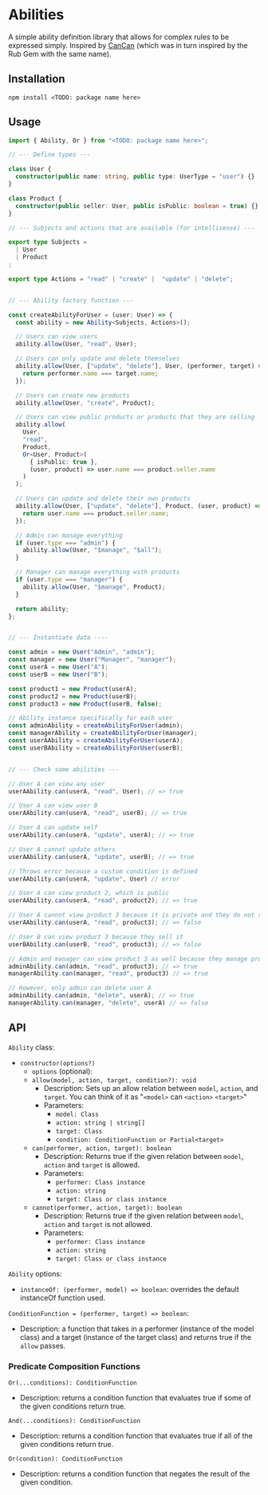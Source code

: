 # Abilities

A simple ability definition library that allows for complex rules to be
expressed simply. Inspired by [CanCan](https://www.npmjs.com/package/cancan)
(which was in turn inspired by the Rub Gem with the same name).

## Installation

```
npm install <TODO: package name here>
```

## Usage

```TypeScript
import { Ability, Or } from "<TODO: package name here>";

// --- Define types ---

class User {
  constructor(public name: string, public type: UserType = "user") {}
}

class Product {
  constructor(public seller: User, public isPublic: boolean = true) {}
}

// --- Subjects and actions that are available (for intellisense) ---

export type Subjects =
  | User
  | Product
;

export type Actions = "read" | "create" |  "update" | "delete";


// --- Ability factory function ---

const createAbilityForUser = (user: User) => {
  const ability = new Ability<Subjects, Actions>();

  // Users can view users
  ability.allow(User, "read", User);

  // Users can only update and delete themselves
  ability.allow(User, ["update", "delete"], User, (performer, target) => {
    return performer.name === target.name;
  });

  // Users can create new products
  ability.allow(User, "create", Product);

  // Users can view public products or products that they are selling
  ability.allow(
    User, 
    "read", 
    Product, 
    Or<User, Product>(
      { isPublic: true }, 
      (user, product) => user.name === product.seller.name
    )
  );

  // Users can update and delete their own products
  ability.allow(User, ["update", "delete"], Product, (user, product) => {
    return user.name === product.seller.name;
  });

  // Admin can manage everything
  if (user.type === "admin") {
    ability.allow(User, "$manage", "$all");
  }

  // Manager can manage everything with products
  if (user.type === "manager") {
    ability.allow(User, "$manage", Product);
  }

  return ability;
};


// --- Instantiate data ----

const admin = new User("Admin", "admin");
const manager = new User("Manager", "manager");
const userA = new User("A");
const userB = new User("B");

const product1 = new Product(userA);
const product2 = new Product(userB);
const product3 = new Product(userB, false);

// Ability instance specifically for each user
const adminAbility = createAbilityForUser(admin);
const managerAbility = createAbilityForUser(manager);
const userAAbility = createAbilityForUser(userA);
const userBAbility = createAbilityForUser(userB);


// --- Check some abilities ---

// User A can view any user
userAAbility.can(userA, "read", User); // => true

// User A can view user B
userAAbility.can(userA, "read", userB); // => true

// User A can update self
userAAbility.can(userA, "update", userA); // => true

// User A cannot update others
userAAbility.can(userA, "update", userB); // => true

// Throws error because a custom condition is defined
userAAbility.can(userA, "update", User) // error

// User A can view product 2, which is public
userAAbility.can(userA, "read", product2); // => true

// User A cannot view product 3 because it is private and they do not sell it
userAAbility.can(userA, "read", product3); // => false

// User B can view product 3 because they sell it
userBAbility.can(userB, "read", product3); // => false

// Admin and manager can view product 3 as well because they manage products
adminAbility.can(admin, "read", product3); // => true
managerAbility.can(manager, "read", product3) // => true

// However, only admin can delete user A
adminAbility.can(admin, "delete", userA); // => true
managerAbility.can(manager, "delete", userA) // => false
```

## API

`Ability` class:
  * `constructor(options?)`
    * `options` (optional):
    * `allow(model, action, target, condition?): void`
      * Description: Sets up an allow relation between `model`, `action`, 
      and `target`. You can think of it as "`<model>` can `<action>` `<target>`"
      * Parameters: 
        * `model: Class`
        * `action: string | string[]`
        * `target: Class`
        * `condition: ConditionFunction or Partial<target>`
    * `can(performer, action, target): boolean`
      * Description: Returns true if the given relation between `model`, 
      `action` and `target` is allowed.
      * Parameters: 
        * `performer: Class instance`
        * `action: string`
        * `target: Class or class instance`
    * `cannot(performer, action, target): boolean`
      * Description: Returns true if the given relation between `model`, 
      `action` and `target` is not allowed.
      * Parameters: 
        * `performer: Class instance`
        * `action: string`
        * `target: Class or class instance`

`Ability` options:
  * `instanceOf: (performer, model) => boolean`: overrides the default 
  instanceOf function used.

`ConditionFunction = (performer, target) => boolean`:
  * Description: a function that takes in a performer (instance of the model
    class) and a target (instance of the target class) and returns true if the
    `allow` passes.

### Predicate Composition Functions

`Or(...conditions): ConditionFunction`
  * Description: returns a condition function that evaluates true if some of the
  given conditions return true.

`And(...conditions): ConditionFunction`
  * Description: returns a condition function that evaluates true if all of the
  given conditions return true.

`Or(condition): ConditionFunction`
  * Description: returns a condition function that negates the result of the
  given condition.